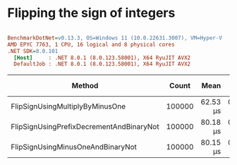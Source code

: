 # Flipping the sign of integers


``` ini

BenchmarkDotNet=v0.13.3, OS=Windows 11 (10.0.22631.3007), VM=Hyper-V
AMD EPYC 7763, 1 CPU, 16 logical and 8 physical cores
.NET SDK=8.0.101
  [Host]     : .NET 8.0.1 (8.0.123.58001), X64 RyuJIT AVX2
  DefaultJob : .NET 8.0.1 (8.0.123.58001), X64 RyuJIT AVX2


```
|                                   Method |  Count |     Mean |    Error |   StdDev | Ratio | Allocated | Alloc Ratio |
|----------------------------------------- |------- |---------:|---------:|---------:|------:|----------:|------------:|
|          FlipSignUsingMultiplyByMinusOne | 100000 | 62.53 μs | 0.194 μs | 0.162 μs |  1.00 |         - |          NA |
| FlipSignUsingPrefixDecrementAndBinaryNot | 100000 | 80.18 μs | 0.238 μs | 0.186 μs |  1.28 |         - |          NA |
|        FlipSignUsingMinusOneAndBinaryNot | 100000 | 80.15 μs | 0.211 μs | 0.197 μs |  1.28 |         - |          NA |
